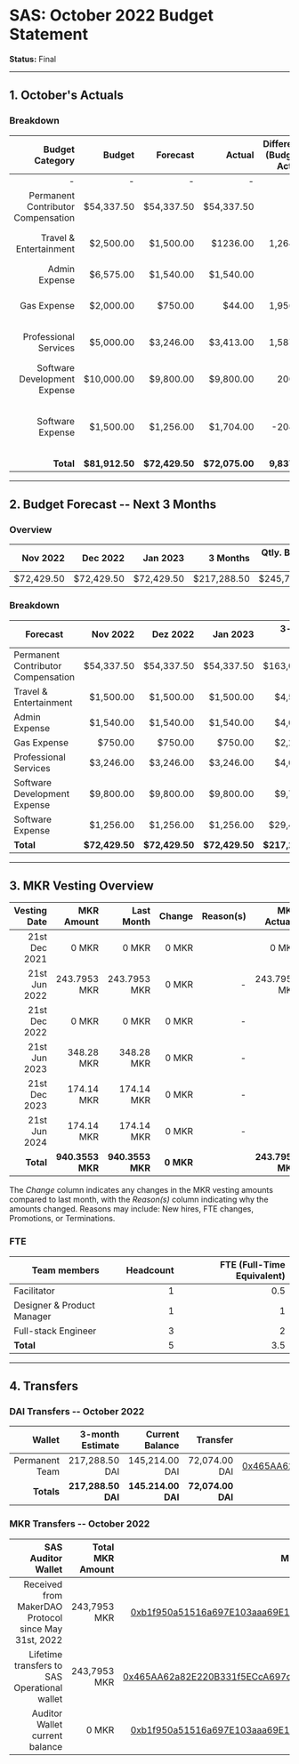 # SAS: October 2022 Budget Statement

**Status:** Final

---
## 1. October's Actuals

### Breakdown

| Budget Category                          | Budget       | Forecast      | Actual       |Difference (Budget - Actual)|Difference (Forecast - Actual)|   Payments   |   Comment     |
|-----------------------------------------:|-------------:|--------------:|-------------:|---------------------------:|-----------------------------:|-------------:|--------------:|
|                                         -|             -|              -|             -|                           -|                             -|    $72,075.00|              -|
| Permanent Contributor Compensation       |    $54,337.50|     $54,337.50|    $54,337.50|                           0|                             0|             -|              -|  
| Travel & Entertainment                   |     $2,500.00|      $1,500.00|      $1236.00|                    1,264.00|                        264.00|             -|Less traveling than planned|
| Admin Expense                            |     $6,575.00|      $1,540.00|     $1,540.00|                           0|                             0|             -|              |
| Gas Expense                              |     $2,000.00|        $750.00|        $44.00|                    1,956.00|                        706.00|             -|lower gas fees than expected|
| Professional Services                    |     $5,000.00|      $3,246.00|     $3,413.00|                    1,587.00|                       -167.00|             -|Spend more on tax advisor|              -|
| Software Development Expense             |    $10,000.00|      $9,800.00|     $9,800.00|                      200.00|                             0|             -|               |
| Software Expense                         |     $1,500.00|      $1,256.00|     $1,704.00|                     -204.00|                       -448.00|             -|higher infrasturcture costs due to simiulation testing |
| **Total**                                |**$81,912.50**| **$72,429.50**|**$72,075.00**|                **9,837.50**|                     **354,5**|**$72,075.00**|              -|

---

## 2. Budget Forecast -- Next 3 Months

### Overview

| Nov  2022  |  Dec 2022  |   Jan 2023 |  3 Months  |Qtly. Budget Cap|Budget Cap + Buffer|
| ----------:| ----------:| ----------:| ----------:| --------------:| -----------------:|
| $72,429.50|  $72,429.50|  $72,429.50| $217,288.50|     $245,737.50|        $282,598.13|

### Breakdown

| Forecast                            |   Nov 2022    |  Dez  2022    |   Jan  2023  | 3-month Total |   Budget Cap  |
|-------------------------------------|--------------:|--------------:|-------------:|--------------:|--------------:|
| Permanent Contributor Compensation  |     $54,337.50|     $54,337.50|    $54,337.50|    $163,012.50|    $163,012.50|
| Travel & Entertainment              |      $1,500.00|      $1,500.00|     $1,500.00|      $4,500.00|      $7,500.00|
| Admin Expense                       |      $1,540.00|      $1,540.00|     $1,540.00|      $4,620.00|     $19,725.00|
| Gas Expense                         |        $750.00|        $750.00|       $750.00|      $2,250.00|      $6,000.00|
| Professional Services               |      $3,246.00|      $3,246.00|     $3,246.00|      $4,620.00|     $15,000.00|
| Software Development Expense        |      $9,800.00|      $9,800.00|     $9,800.00|      $9,738.00|     $30,000.00|
| Software Expense                    |      $1,256.00|      $1,256.00|     $1,256.00|     $29,400.00|      $4,500.00|
| **Total**                           | **$72,429.50**| **$72,429.50**|**$72,429.50**|**$217,288.50**|**$245,737.50**|


---

## 3. MKR Vesting Overview


|  Vesting Date         |       MKR Amount |    Last Month  |  Change |      Reason(s) |   MKR Actuals   |
|----------------------:|-----------------:|---------------:|--------:|---------------:|----------------:|
|  21st Dec 2021        |            0 MKR |          0 MKR |   0 MKR |                |           0 MKR |
|  21st Jun 2022        |     243.7953 MKR |   243.7953 MKR |   0 MKR |              - |    243.7953 MKR |
|  21st Dec 2022        |            0 MKR |          0 MKR |   0 MKR |              - |               - |
|  21st Jun 2023        |       348.28 MKR |     348.28 MKR |   0 MKR |              - |               - |
|  21st Dec 2023        |       174.14 MKR |     174.14 MKR |   0 MKR |              - |               - |
|  21st Jun 2024        |       174.14 MKR |     174.14 MKR |   0 MKR |              - |               - |
|  **Total**            | **940.3553 MKR** |**940.3553 MKR**|**0 MKR**|                |**243.7953 MKR** |

The *Change* column indicates any changes in the MKR vesting amounts compared to last month, with the *Reason(s)* column indicating why the amounts changed. Reasons may include: New hires, FTE changes, Promotions, or Terminations.

### FTE

| Team members              |Headcount|FTE (Full-Time Equivalent)|
|---------------------------|--------:|-------------------------:|
| Facilitator               |1        |0.5                       |
| Designer & Product Manager|1        |1                         |
| Full-stack Engineer       |3        |2                         |
| **Total**                 |5        |3.5                       |

---

## 4. Transfers

### DAI Transfers -- October 2022

|           Wallet|  3-month Estimate|   Current Balance|          Transfer|                         Multi-sig Address|
|----------------:|-----------------:|-----------------:|-----------------:|-----------------------------------------:|
|   Permanent Team|    217,288.50 DAI|    145,214.00 DAI|     72,074.00 DAI|[0x465AA62a82E220B331f5ECcA697c20E89554B298](https://gnosis-safe.io/app/eth:0x465AA62a82E220B331f5ECcA697c20E89554B298/transactions/history)|
|       **Totals**|**217,288.50 DAI**|**145.214.00 DAI**| **72,074.00 DAI**|                                          |

### MKR Transfers -- October 2022

|  SAS Auditor Wallet                                  | Total MKR Amount |                           Multi-sig Address |
|-----------------------------------------------------:|-----------------:|--------------------------------------------:|
| Received from MakerDAO Protocol since May 31st, 2022 |     243,7953 MKR |[0xb1f950a51516a697E103aaa69E152d839182f6Fe](https://gnosis-safe.io/app/eth:0xb1f950a51516a697E103aaa69E152d839182f6Fe/transactions/history)|
| Lifetime transfers to SAS Operational wallet         |     243,7953 MKR |[0x465AA62a82E220B331f5ECcA697c20E89554B298](https://gnosis-safe.io/app/eth:0x465AA62a82E220B331f5ECcA697c20E89554B298/transactions/history)| 
| Auditor Wallet current balance                       |            0 MKR |[0xb1f950a51516a697E103aaa69E152d839182f6Fe](https://gnosis-safe.io/app/eth:0xb1f950a51516a697E103aaa69E152d839182f6Fe/transactions/history)| 


